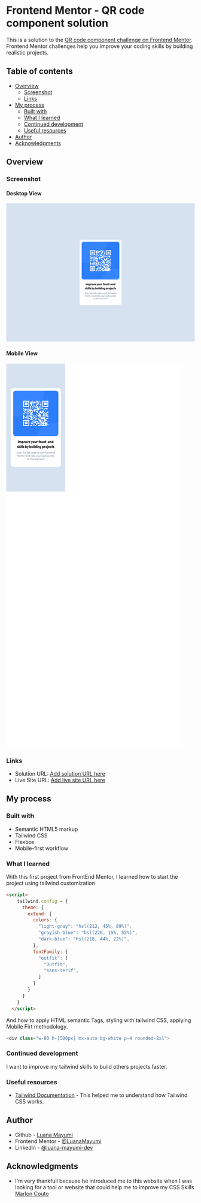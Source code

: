 # Frontend Mentor - QR code component solution

This is a solution to the [QR code component challenge on Frontend Mentor](https://www.frontendmentor.io/challenges/qr-code-component-iux_sIO_H). Frontend Mentor challenges help you improve your coding skills by building realistic projects. 

## Table of contents

- [Overview](#overview)
  - [Screenshot](#screenshot)
  - [Links](#links)
- [My process](#my-process)
  - [Built with](#built-with)
  - [What I learned](#what-i-learned)
  - [Continued development](#continued-development)
  - [Useful resources](#useful-resources)
- [Author](#author)
- [Acknowledgments](#acknowledgments)



## Overview

### Screenshot

#### Desktop View
![Desktop View](./images/size-1440x1056.png)

#### Mobile View
![Mobile View](./images/size-mobile.png)

### Links

- Solution URL: [Add solution URL here](https://your-solution-url.com)
- Live Site URL: [Add live site URL here](https://your-live-site-url.com)

## My process

### Built with

- Semantic HTML5 markup
- Tailwind CSS
- Flexbox
- Mobile-first workflow


### What I learned

With this first project from FrontEnd Mentor, I learned how to start the project using tailwind customization

```html
<script> 
    tailwind.config = {
      theme: {
        extend: {
          colors: {
            "light-gray": "hsl(212, 45%, 89%)",
            "grayish-blue": "hsl(220, 15%, 55%)",
            "dark-blue": "hsl(218, 44%, 22%)",
          },
          fontFamily: {
            "outfit": [
              "Outfit",
              "sans-serif",
            ]
          } 
        }
      }
    }
  </script>
```
And how to apply HTML semantic Tags, styling with tailwind CSS, applying Mobile Firt methodology.


```js
<div class="w-80 h-[500px] mx-auto bg-white p-4 rounded-2xl">
```

### Continued development

I want to improve my tailwind skills to build others projects faster.

### Useful resources

- [Tailwind Documentation](https://tailwindcss.com) - This helped me to understand how Tailwind CSS works.

## Author

- Github - [Luana Mayumi](https://github.com/LuanaMayumi)
- Frontend Mentor - [@LuanaMayumi](https://www.frontendmentor.io/profile/LuanaMayumi)
- Linkedin - [@luana-mayumi-dev](https://www.linkedin.com/in/luana-mayumi-dev/)

## Acknowledgments

- I'm very thankfull because he introduced me to this website when I was looking for a tool or website that could help me to improve my CSS Skills [Marlon Couto](https://github.com/devpatola)


